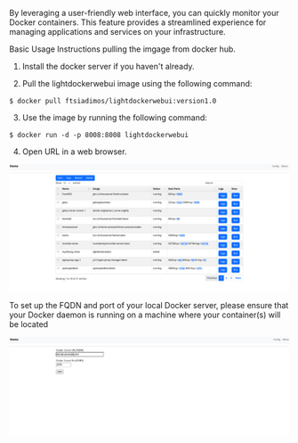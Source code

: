 By leveraging a user-friendly web interface, you can quickly monitor your Docker containers. This feature provides a streamlined experience for managing applications and services on your infrastructure.

Basic Usage Instructions pulling the imgage from docker hub.

1. Install the docker server if you haven't already.

2. Pull the lightdockerwebui image using the following command:
```
$ docker pull ftsiadimos/lightdockerwebui:version1.0 
```
3. Use the image by running the following command:
```
$ docker run -d -p 8008:8008 lightdockerwebui
```
4. Open URL in a web browser.

<img src="mis/image1.png" width="800" />

To set up the FQDN and port of your local Docker server, please ensure that your Docker daemon is running on a machine where your container(s) will be located

<img src="mis/image2.png" width="800" />
